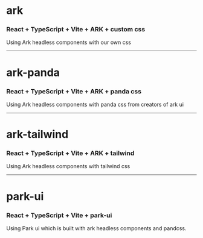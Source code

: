 # ark

### React + TypeScript + Vite + ARK + custom css

Using Ark headless components with our own css

---

# ark-panda

### React + TypeScript + Vite + ARK + panda css

Using Ark headless components with panda css from creators of ark ui

---

# ark-tailwind

### React + TypeScript + Vite + ARK + tailwind

Using Ark headless components with tailwind css

---

# park-ui

### React + TypeScript + Vite + park-ui

Using Park ui which is built with ark headless components and pandcss.
